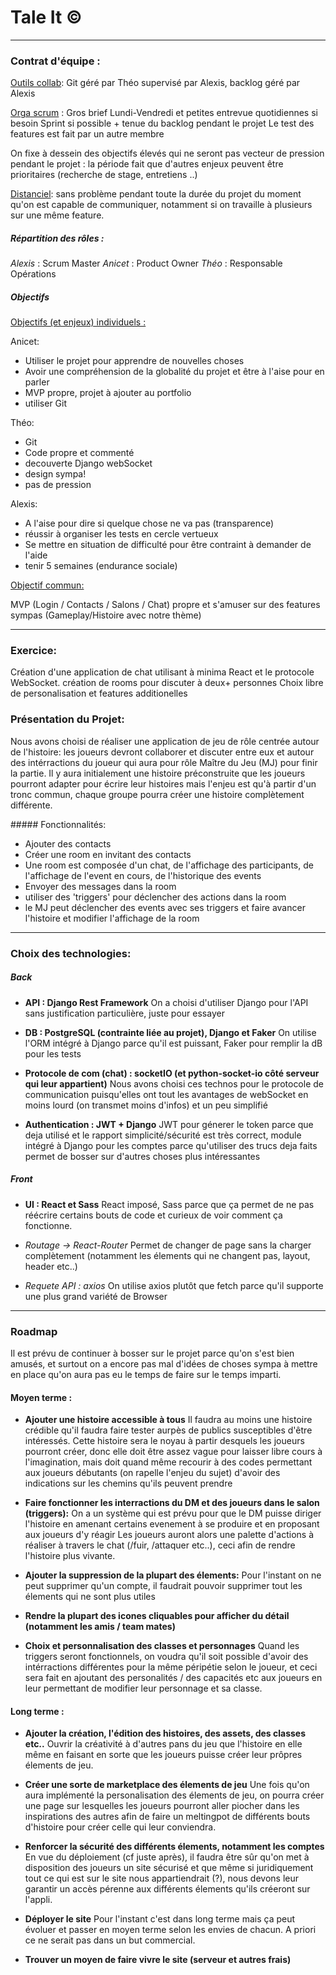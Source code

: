 # Tale It ©
___

### Contrat d'équipe :

<ins>Outils collab</ins>:
Git géré par Théo supervisé par Alexis, backlog géré par Alexis

<ins>Orga scrum</ins> :
Gros brief Lundi-Vendredi et petites entrevue quotidiennes si besoin
Sprint si possible + tenue du backlog pendant le projet
Le test des features est fait par un autre membre

On fixe à dessein des objectifs élevés qui ne seront pas vecteur de pression pendant le projet :
la période fait que d'autres enjeux peuvent être prioritaires (recherche de stage, entretiens ..)

<ins>Distanciel</ins>:
sans problème pendant toute la durée du projet du moment qu'on est capable de communiquer, notamment si on travaille à plusieurs sur une même feature.


##### Répartition des rôles : 
*Alexis* : Scrum Master
*Anicet* : Product Owner
*Théo* : Responsable Opérations

##### Objectifs
<ins>Objectifs (et enjeux) individuels :</ins>

Anicet:
- Utiliser le projet pour apprendre de nouvelles choses
- Avoir une compréhension de la globalité du projet et être à l'aise pour en parler
- MVP propre, projet à ajouter au portfolio
- utiliser Git

Théo:
- Git
- Code propre et commenté
- decouverte Django webSocket
- design sympa!
- pas de pression

Alexis:
- A l'aise pour dire si quelque chose ne va pas (transparence)
- réussir à organiser les tests en cercle vertueux
- Se mettre en situation de difficulté pour être contraint à demander de l'aide
- tenir 5 semaines (endurance sociale)

<ins>Objectif commun: <ins/>

MVP (Login / Contacts / Salons / Chat) propre et s'amuser sur des features sympas (Gameplay/Histoire avec notre thème)

___


### Exercice:

Création d'une application de chat utilisant à minima React et le protocole WebSocket.
création de rooms pour discuter à deux+ personnes
Choix libre de personalisation et features additionelles

### Présentation du Projet:

Nous avons choisi de réaliser une application de jeu de rôle centrée autour de l'histoire: les joueurs devront collaborer et discuter entre eux et autour des intérractions du joueur qui aura pour rôle Maître du Jeu (MJ) pour finir la partie.
Il y aura initialement une histoire préconstruite que les joueurs pourront adapter pour écrire leur histoires mais l'enjeu est qu'à partir d'un tronc commun, chaque groupe pourra créer une histoire complètement différente.

##### Fonctionnalités:

- Ajouter des contacts
- Créer une room en invitant des contacts
- Une room est composée d'un chat, de l'affichage des participants, de l'affichage de l'event en cours, de l'historique des events
- Envoyer des messages dans la room
- utiliser des 'triggers' pour déclencher des actions dans la room
- le MJ peut déclencher des events avec ses triggers et faire avancer l'histoire et modifier l'affichage de la room

___


### Choix des technologies:

##### Back

 - **API : Django Rest Framework**
    On a choisi d'utiliser Django pour l'API sans justification particulière, juste pour essayer

 - **DB : PostgreSQL (contrainte liée au projet), Django et Faker**
On utilise l'ORM intégré à Django parce qu'il est puissant, Faker pour remplir la dB pour les tests

 - **Protocole de com (chat) : socketIO (et python-socket-io côté serveur qui leur appartient)**
Nous avons choisi ces technos pour le protocole de communication puisqu'elles ont tout les avantages de webSocket en moins lourd (on transmet moins d'infos) et un peu simplifié

 - **Authentication : JWT + Django**
JWT pour génerer le token parce que deja utilisé et le rapport simplicité/sécurité est très correct, module intégré à Django pour les comptes parce qu'utiliser des trucs deja faits permet de bosser sur d'autres choses plus intéressantes


##### Front

 - **UI : React et Sass**
React imposé, Sass parce que ça permet de ne pas réécrire certains bouts de code et curieux de voir comment ça fonctionne.

 - *Routage -> React-Router*
Permet de changer de page sans la charger complètement (notamment les élements qui ne changent pas, layout, header etc..)

 - *Requete API : axios*
On utilise axios plutôt que fetch parce qu'il supporte une plus grand variété de Browser

___


### Roadmap

Il est prévu de continuer à bosser sur le projet parce qu'on s'est bien amusés, et surtout on a encore pas mal d'idées de choses sympa à mettre en place qu'on aura pas eu le temps de faire sur le temps imparti.


#### Moyen terme : 


- **Ajouter une histoire accessible à tous**
Il faudra au moins une histoire crédible qu'il faudra faire tester aurpès de publics susceptibles d'être intéressés. Cette histoire sera le noyau à partir desquels les joueurs pourront créer, donc elle doit être assez vague pour laisser libre cours à l'imagination, mais doit quand même recourir à des codes permettant aux joueurs débutants (on rapelle l'enjeu du sujet) d'avoir des indications sur les chemins qu'ils peuvent prendre

- **Faire fonctionner les interractions du DM et des joueurs dans le salon (triggers):**
On a un système qui est prévu pour que le DM puisse diriger l'histoire en amenant certains evenement à se produire et en proposant aux joueurs d'y réagir
Les joueurs auront alors une palette d'actions à réaliser à travers le chat (/fuir, /attaquer etc..), ceci afin de rendre l'histoire plus vivante.

- **Ajouter la suppression de la plupart des élements:**
Pour l'instant on ne peut supprimer qu'un compte, il faudrait pouvoir supprimer tout les élements qui ne sont plus utiles

- **Rendre la plupart des icones cliquables pour afficher du détail (notamment les amis / team mates)**

- **Choix et personnalisation des classes et personnages**
Quand les triggers seront fonctionnels, on voudra qu'il soit possible d'avoir des intérractions différentes pour la même péripétie selon le joueur, et ceci sera fait en ajoutant des personalités / des capacités etc aux joueurs en leur permettant de modifier leur personnage et sa classe.


#### Long terme :


- **Ajouter la création, l'édition des histoires, des assets, des classes etc..**
Ouvrir la créativité à d'autres pans du jeu que l'histoire en elle même en faisant en sorte que les joueurs puisse créer leur prôpres élements de jeu.

- **Créer une sorte de marketplace des élements de jeu**
Une fois qu'on aura implémenté la personalisation des élements de jeu, on pourra créer une page sur lesquelles les joueurs pourront aller piocher dans les inspirations des autres afin de faire un meltingpot de différents bouts d'histoire pour créer celle qui leur conviendra.

- **Renforcer la sécurité des différents élements, notamment les comptes**
En vue du déploiement (cf juste après), il faudra être sûr qu'on met à disposition des joueurs un site sécurisé et que même si juridiquement tout ce qui est sur le site nous appartiendrait (?), nous devons leur garantir un accès pérenne aux différents élements qu'ils créeront sur l'appli.

- **Déployer le site**
Pour l'instant c'est dans long terme mais ça peut évoluer et passer en moyen terme selon les envies de chacun. A priori ce ne serait pas dans un but commercial.

- **Trouver un moyen de faire vivre le site (serveur et autres frais)**

